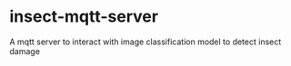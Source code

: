 # insect-mqtt-server
A mqtt server to interact with image classification model to detect insect damage
